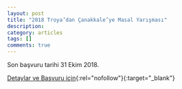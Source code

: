 ```yaml
---
layout: post
title: "2018 Troya’dan Çanakkale’ye Masal Yarışması"
description: 
category: articles
tags: []
comments: true
---
```


Son başvuru tarihi 31 Ekim 2018.

[Detaylar ve Başvuru için](https://www.guncel-egitim.org/2018-troyadan-canakkaleye-masal-yarismasi/?utm_source=edebiyatyarismalari.com&utm_medium=affiliate&utm_campaign=cpc){:rel="nofollow"}{:target="_blank"}